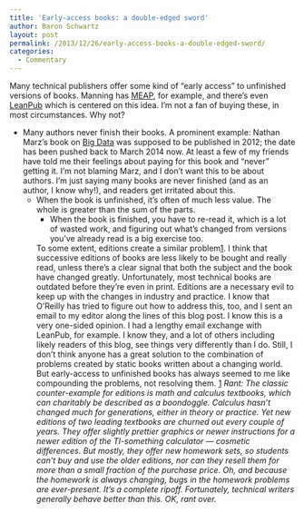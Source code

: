 ```yaml
---
title: 'Early-access books: a double-edged sword'
author: Baron Schwartz
layout: post
permalink: /2013/12/26/early-access-books-a-double-edged-sword/
categories:
  - Commentary
---
```

Many technical publishers offer some kind of &#8220;early access&#8221; to unfinished versions of books. Manning has [MEAP][1], for example, and there&#8217;s even [LeanPub][2] which is centered on this idea. I&#8217;m not a fan of buying these, in most circumstances. Why not? 
*   Many authors never finish their books. A prominent example: Nathan Marz&#8217;s book on [Big Data][3] was supposed to be published in 2012; the date has been pushed back to March 2014 now. At least a few of my friends have told me their feelings about paying for this book and &#8220;never&#8221; getting it. I&#8217;m not blaming Marz, and I don&#8217;t want this to be about authors. I&#8217;m just saying many books are never finished (and as an author, I know why!), and readers get irritated about this. 
    *   When the book is unfinished, it&#8217;s often of much less value. The whole is greater than the sum of the parts. 
        *   When the book is finished, you have to re-read it, which is a lot of wasted work, and figuring out what&#8217;s changed from versions you&#8217;ve already read is a big exercise too. </ul> 
            To some extent, editions create a similar problem[1]. I think that successive editions of books are less likely to be bought and really read, unless there&#8217;s a clear signal that both the subject and the book have changed greatly. Unfortunately, most technical books are outdated before they&#8217;re even in print. Editions are a necessary evil to keep up with the changes in industry and practice. 
            I know that O&#8217;Reilly has tried to figure out how to address this, too, and I sent an email to my editor along the lines of this blog post. 
            I know this is a very one-sided opinion. I had a lengthy email exchange with LeanPub, for example. I know they, and a lot of others including likely readers of this blog, see things very differently than I do. 
            Still, I don&#8217;t think anyone has a great solution to the combination of problems created by static books written about a changing world. But early-access to unfinished books has always seemed to me like compounding the problems, not resolving them. 
            [1] *Rant: The classic counter-example for editions is math and calculus textbooks, which can charitably be described as a boondoggle. Calculus hasn&#8217;t changed much for generations, either in theory or practice. Yet new editions of two leading textbooks are churned out every couple of years. They offer slightly prettier graphics or newer instructions for a newer edition of the TI-something calculator &#8212; cosmetic differences. But mostly, they offer new homework sets, so students can&#8217;t buy and use the older editions, nor can they resell them for more than a small fraction of the purchase price. Oh, and because the homework is always changing, bugs in the homework problems are ever-present. It&#8217;s a complete ripoff. Fortunately, technical writers generally behave better than this. OK, rant over.*

 [1]: http://www.manning.com/about/meap.html
 [2]: https://leanpub.com/
 [3]: http://www.manning.com/marz/
